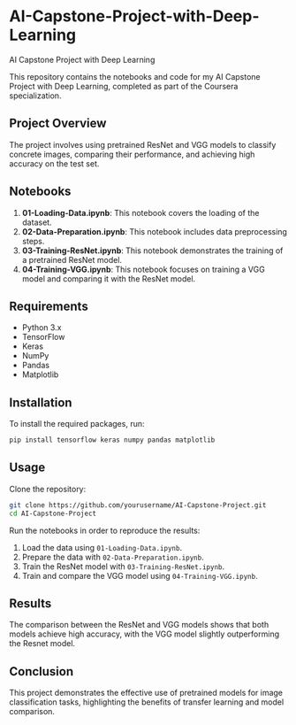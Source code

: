 # AI-Capstone-Project-with-Deep-Learning
AI Capstone Project with Deep Learning
 
This repository contains the notebooks and code for my AI Capstone Project with Deep Learning, completed as part of the Coursera specialization.

## Project Overview

The project involves using pretrained ResNet and VGG models to classify concrete images, comparing their performance, and achieving high accuracy on the test set.

## Notebooks

1. **01-Loading-Data.ipynb**: This notebook covers the loading of the dataset.
2. **02-Data-Preparation.ipynb**: This notebook includes data preprocessing steps.
3. **03-Training-ResNet.ipynb**: This notebook demonstrates the training of a pretrained ResNet model.
4. **04-Training-VGG.ipynb**: This notebook focuses on training a VGG model and comparing it with the ResNet model.

## Requirements

- Python 3.x
- TensorFlow
- Keras
- NumPy
- Pandas
- Matplotlib

## Installation

To install the required packages, run:

```bash
pip install tensorflow keras numpy pandas matplotlib
```

## Usage

Clone the repository:

```bash
git clone https://github.com/yourusername/AI-Capstone-Project.git
cd AI-Capstone-Project
```

Run the notebooks in order to reproduce the results:

1. Load the data using `01-Loading-Data.ipynb`.
2. Prepare the data with `02-Data-Preparation.ipynb`.
3. Train the ResNet model with `03-Training-ResNet.ipynb`.
4. Train and compare the VGG model using `04-Training-VGG.ipynb`.

## Results

The comparison between the ResNet and VGG models shows that both models achieve high accuracy, with the VGG model slightly outperforming the Resnet model.

## Conclusion

This project demonstrates the effective use of pretrained models for image classification tasks, highlighting the benefits of transfer learning and model comparison.
